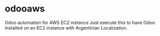 # odooaws
Odoo automation for AWS EC2 instance
Just execute this to have Odoo installed on an EC2 instance with Argentinian Localization.
